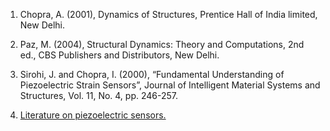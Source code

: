 1.	Chopra, A. (2001), Dynamics of Structures, Prentice Hall of India limited, New Delhi.
	
2.	Paz, M. (2004), Structural Dynamics: Theory and Computations, 2nd ed., CBS Publishers and Distributors, New Delhi.

3.	Sirohi, J. and Chopra, I. (2000), “Fundamental Understanding of Piezoelectric Strain Sensors”, Journal of Intelligent Material Systems and Structures, Vol. 11, No. 4, pp. 246-257.
	
4.	<a href="http://ssdl.iitd.ac.in/vssdl/piezo.pdf">Literature on piezoelectric sensors.</a>
